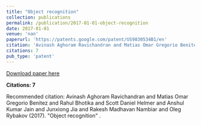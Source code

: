 ```yaml
---
title: "Object recognition"
collection: publications
permalink: /publication/2017-01-01-object-recognition
date: 2017-01-01
venue: 'nan'
paperurl: 'https://patents.google.com/patent/US9830534B1/en'
citation: 'Avinash Aghoram Ravichandran and Matias Omar Gregorio Benitez and Rahul Bhotika and Scott Daniel Helmer and Anshul Kumar Jain and Junxiong Jia and Rakesh Madhavan Nambiar and Oleg Rybakov (2017). &quot;Object recognition&quot; <i></i>.'
citations: 7
pub_type: 'patent'
---
```


<a href='https://patents.google.com/patent/US9830534B1/en'>Download paper here</a>

**Citations: 7**

Recommended citation: Avinash Aghoram Ravichandran and Matias Omar Gregorio Benitez and Rahul Bhotika and Scott Daniel Helmer and Anshul Kumar Jain and Junxiong Jia and Rakesh Madhavan Nambiar and Oleg Rybakov (2017). "Object recognition" <i></i>.